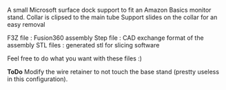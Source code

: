 A small Microsoft surface dock support to fit an Amazon Basics monitor stand.
Collar is clipsed to the main tube
Support slides on the collar for an easy removal

F3Z file : Fusion360 assembly
Step file : CAD exchange format of the assembly
STL files : generated stl for slicing software

Feel free to do what you want with these files :)

**ToDo**
Modify the wire retainer to not touch the base stand (prestty useless in this configuration).

